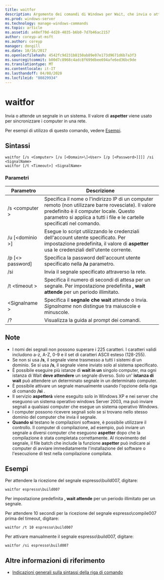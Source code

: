 ```yaml
---
title: waitfor
description: Argomento dei comandi di Windows per Wait, che invia o attende un segnale in un sistema. Il valore di **aspetter** viene usato per sincronizzare i computer in una rete.
ms.prod: windows-server
ms.technology: manage-windows-commands
ms.topic: article
ms.assetid: a48ef70d-4d28-4035-b6b0-7d7b46ac2157
author: coreyp-at-msft
ms.author: coreyp
manager: dongill
ms.date: 10/16/2017
ms.openlocfilehash: 4542fc9d231b8150ab89e07e173d9671d6b7a3f3
ms.sourcegitcommit: b00d7c8968c4adc8f699dbee694afe6ed36bc9de
ms.translationtype: MT
ms.contentlocale: it-IT
ms.lasthandoff: 04/08/2020
ms.locfileid: "80829934"
---
```

# <a name="waitfor"></a>waitfor



Invia o attende un segnale in un sistema. Il valore di **aspetter** viene usato per sincronizzare i computer in una rete.

Per esempi di utilizzo di questo comando, vedere [Esempi](#BKMK_examples).

## <a name="syntax"></a>Sintassi

```
waitfor [/s <Computer> [/u [<Domain>\]<User> [/p [<Password>]]]] /si <SignalName>
waitfor [/t <Timeout>] <SignalName>
```

### <a name="parameters"></a>Parametri

|       Parametro       |                                                                                         Descrizione                                                                                          |
|-----------------------|----------------------------------------------------------------------------------------------------------------------------------------------------------------------------------------------|
|    /s \<computer >     | Specifica il nome o l'indirizzo IP di un computer remoto (non utilizzare barre rovesciate). Il valore predefinito è il computer locale. Questo parametro si applica a tutti i file e le cartelle specificati nel comando. |
| /u [\<dominio >\]<User> |                              Esegue lo script utilizzando le credenziali dell'account utente specificato. Per impostazione predefinita, il valore di **aspetter** usa le credenziali dell'utente corrente.                               |
|   /p [\<> password]    |                                                    Specifica la password dell'account utente specificato nella **/u** parametro.                                                     |
|          /si          |                                                                        Invia il segnale specificato attraverso la rete.                                                                        |
|     /t \<timeout >     |                                              Specifica il numero di secondi di attesa per un segnale. Per impostazione predefinita **, wait attende** per un periodo illimitato.                                               |
|     \<Signalname >     |                                                Specifica il **segnale che wait** attende o Invia. *Signalname* non distingue tra maiuscole e minuscole.                                                 |
|          /?           |                                                                             Visualizza la guida al prompt dei comandi.                                                                             |

## <a name="remarks"></a>Note

-   I nomi dei segnali non possono superare i 225 caratteri. I caratteri validi includono a-z, A-Z, 0-9 e il set di caratteri ASCII esteso (128-255).
-   Se non si usa **/s**, il segnale viene trasmesso a tutti i sistemi di un dominio. Se si usa **/s**, il segnale viene inviato solo al sistema specificato.
-   È possibile eseguire più istanze di **wait in un** singolo computer, ma ogni istanza di Wait **deve attendere** un segnale diverso. Solo un' **istanza di wait** può attendere un determinato segnale in un determinato computer.
-   È possibile attivare un segnale manualmente usando l'opzione della riga di comando **/si** .
-   Il servizio **aspetterà** viene eseguito solo in Windows XP e nei server che eseguono un sistema operativo windows Server 2003, ma può inviare segnali a qualsiasi computer che esegue un sistema operativo Windows.
-   I computer possono ricevere segnali solo se si trovano nello stesso dominio del computer che invia il segnale.
-   **Quando si** testano le compilazioni software, è possibile utilizzare il controllo. Il computer di compilazione, ad esempio, può inviare un segnale a diversi computer che eseguono **aspetter** dopo che la compilazione è stata completata correttamente. Al ricevimento del segnale, il file batch che include la funzione **aspetter** può indicare ai computer di avviare immediatamente l'installazione del software o l'esecuzione di test nella compilazione compilata.

## <a name="examples"></a><a name=BKMK_examples></a>Esempi

Per attendere la ricezione del segnale espresso\build007, digitare:
```
waitfor espresso\build007
```
Per impostazione predefinita **, wait attende** per un periodo illimitato per un segnale.

Per attendere 10 secondi per la ricezione del segnale espresso\compile007 prima del timeout, digitare:
```
waitfor /t 10 espresso\build007
```
Per attivare manualmente il segnale espresso\build007, digitare:
```
waitfor /si espresso\build007
```

## <a name="additional-references"></a>Altre informazioni di riferimento

- [Indicazioni generali sulla sintassi della riga di comando](command-line-syntax-key.md)